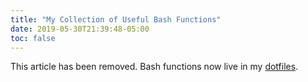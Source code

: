 ```yaml
---
title: "My Collection of Useful Bash Functions"
date: 2019-05-30T21:39:48-05:00
toc: false
---
```


This article has been removed. Bash functions now live in my [dotfiles](https://github.com/zwbetz-gh/dotfiles).

<!--more-->

